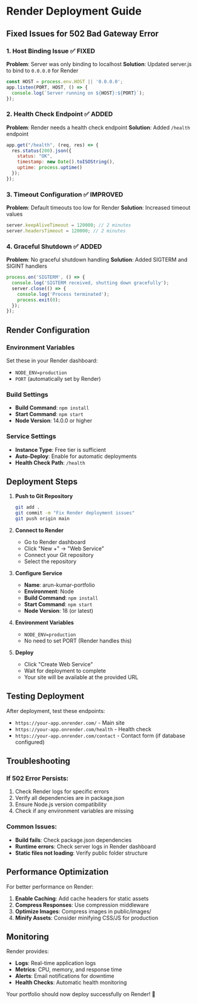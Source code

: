 # Render Deployment Guide

## Fixed Issues for 502 Bad Gateway Error

### 1. Host Binding Issue ✅ FIXED
**Problem**: Server was only binding to localhost
**Solution**: Updated server.js to bind to `0.0.0.0` for Render

```javascript
const HOST = process.env.HOST || '0.0.0.0';
app.listen(PORT, HOST, () => {
  console.log(`Server running on ${HOST}:${PORT}`);
});
```

### 2. Health Check Endpoint ✅ ADDED
**Problem**: Render needs a health check endpoint
**Solution**: Added `/health` endpoint

```javascript
app.get("/health", (req, res) => {
  res.status(200).json({ 
    status: "OK", 
    timestamp: new Date().toISOString(),
    uptime: process.uptime()
  });
});
```

### 3. Timeout Configuration ✅ IMPROVED
**Problem**: Default timeouts too low for Render
**Solution**: Increased timeout values

```javascript
server.keepAliveTimeout = 120000; // 2 minutes
server.headersTimeout = 120000; // 2 minutes
```

### 4. Graceful Shutdown ✅ ADDED
**Problem**: No graceful shutdown handling
**Solution**: Added SIGTERM and SIGINT handlers

```javascript
process.on('SIGTERM', () => {
  console.log('SIGTERM received, shutting down gracefully');
  server.close(() => {
    console.log('Process terminated');
    process.exit(0);
  });
});
```

## Render Configuration

### Environment Variables
Set these in your Render dashboard:
- `NODE_ENV=production`
- `PORT` (automatically set by Render)

### Build Settings
- **Build Command**: `npm install`
- **Start Command**: `npm start`
- **Node Version**: 14.0.0 or higher

### Service Settings
- **Instance Type**: Free tier is sufficient
- **Auto-Deploy**: Enable for automatic deployments
- **Health Check Path**: `/health`

## Deployment Steps

1. **Push to Git Repository**
   ```bash
   git add .
   git commit -m "Fix Render deployment issues"
   git push origin main
   ```

2. **Connect to Render**
   - Go to Render dashboard
   - Click "New +" → "Web Service"
   - Connect your Git repository
   - Select the repository

3. **Configure Service**
   - **Name**: arun-kumar-portfolio
   - **Environment**: Node
   - **Build Command**: `npm install`
   - **Start Command**: `npm start`
   - **Node Version**: 18 (or latest)

4. **Environment Variables**
   - `NODE_ENV=production`
   - No need to set PORT (Render handles this)

5. **Deploy**
   - Click "Create Web Service"
   - Wait for deployment to complete
   - Your site will be available at the provided URL

## Testing Deployment

After deployment, test these endpoints:
- `https://your-app.onrender.com/` - Main site
- `https://your-app.onrender.com/health` - Health check
- `https://your-app.onrender.com/contact` - Contact form (if database configured)

## Troubleshooting

### If 502 Error Persists:
1. Check Render logs for specific errors
2. Verify all dependencies are in package.json
3. Ensure Node.js version compatibility
4. Check if any environment variables are missing

### Common Issues:
- **Build fails**: Check package.json dependencies
- **Runtime errors**: Check server logs in Render dashboard
- **Static files not loading**: Verify public folder structure

## Performance Optimization

For better performance on Render:
1. **Enable Caching**: Add cache headers for static assets
2. **Compress Responses**: Use compression middleware
3. **Optimize Images**: Compress images in public/images/
4. **Minify Assets**: Consider minifying CSS/JS for production

## Monitoring

Render provides:
- **Logs**: Real-time application logs
- **Metrics**: CPU, memory, and response time
- **Alerts**: Email notifications for downtime
- **Health Checks**: Automatic health monitoring

Your portfolio should now deploy successfully on Render! 🚀
